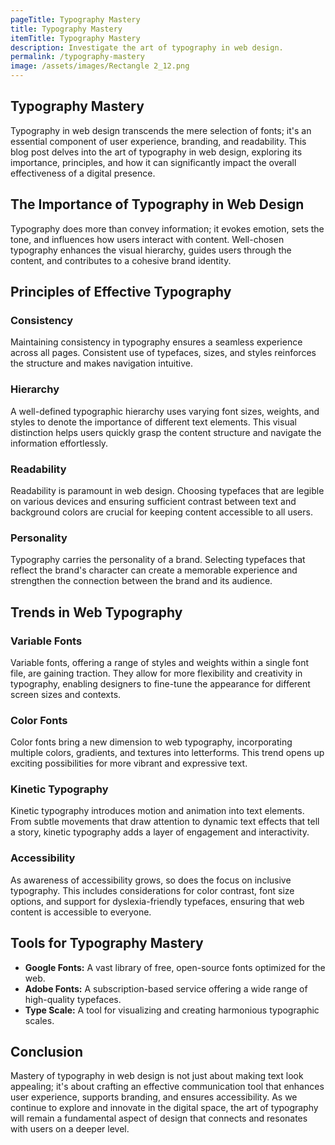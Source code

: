 ```yaml
---
pageTitle: Typography Mastery
title: Typography Mastery
itemTitle: Typography Mastery
description: Investigate the art of typography in web design.
permalink: /typography-mastery
image: /assets/images/Rectangle 2_12.png
---
```

## Typography Mastery

Typography in web design transcends the mere selection of fonts; it's an essential component of user experience, branding, and readability. This blog post delves into the art of typography in web design, exploring its importance, principles, and how it can significantly impact the overall effectiveness of a digital presence.

## The Importance of Typography in Web Design

Typography does more than convey information; it evokes emotion, sets the tone, and influences how users interact with content. Well-chosen typography enhances the visual hierarchy, guides users through the content, and contributes to a cohesive brand identity.

## Principles of Effective Typography

### Consistency

Maintaining consistency in typography ensures a seamless experience across all pages. Consistent use of typefaces, sizes, and styles reinforces the structure and makes navigation intuitive.

### Hierarchy

A well-defined typographic hierarchy uses varying font sizes, weights, and styles to denote the importance of different text elements. This visual distinction helps users quickly grasp the content structure and navigate the information effortlessly.

### Readability

Readability is paramount in web design. Choosing typefaces that are legible on various devices and ensuring sufficient contrast between text and background colors are crucial for keeping content accessible to all users.

### Personality

Typography carries the personality of a brand. Selecting typefaces that reflect the brand's character can create a memorable experience and strengthen the connection between the brand and its audience.

## Trends in Web Typography

### Variable Fonts

Variable fonts, offering a range of styles and weights within a single font file, are gaining traction. They allow for more flexibility and creativity in typography, enabling designers to fine-tune the appearance for different screen sizes and contexts.

### Color Fonts

Color fonts bring a new dimension to web typography, incorporating multiple colors, gradients, and textures into letterforms. This trend opens up exciting possibilities for more vibrant and expressive text.

### Kinetic Typography

Kinetic typography introduces motion and animation into text elements. From subtle movements that draw attention to dynamic text effects that tell a story, kinetic typography adds a layer of engagement and interactivity.

### Accessibility

As awareness of accessibility grows, so does the focus on inclusive typography. This includes considerations for color contrast, font size options, and support for dyslexia-friendly typefaces, ensuring that web content is accessible to everyone.

## Tools for Typography Mastery

- **Google Fonts:** A vast library of free, open-source fonts optimized for the web.
- **Adobe Fonts:** A subscription-based service offering a wide range of high-quality typefaces.
- **Type Scale:** A tool for visualizing and creating harmonious typographic scales.

## Conclusion

Mastery of typography in web design is not just about making text look appealing; it's about crafting an effective communication tool that enhances user experience, supports branding, and ensures accessibility. As we continue to explore and innovate in the digital space, the art of typography will remain a fundamental aspect of design that connects and resonates with users on a deeper level.
